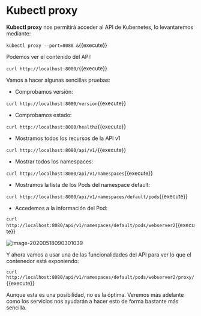 # Kubectl proxy

**Kubectl proxy** nos permitirá acceder al API de Kubernetes, lo levantaremos mediante:

`kubectl proxy --port=8080 &`{{execute}}

Podemos ver el contenido del API:

`curl http://localhost:8080/`{{execute}}

Vamos a hacer algunas sencillas pruebas:

- Comprobamos versión:

`curl http://localhost:8080/version`{{execute}}

- Comprobamos estado:

`curl http://localhost:8080/healthz`{{execute}}

- Mostramos todos los recursos de la API v1

`curl http://localhost:8080/api/v1/`{{execute}}

- Mostrar todos los namespaces:

`curl http://localhost:8080/api/v1/namespaces`{{execute}}

- Mostramos la lista de los Pods del namespace default:

`curl http://localhost:8080/api/v1/namespaces/default/pods`{{execute}}

- Accedemos a la información del Pod:

`curl http://localhost:8080/api/v1/namespaces/default/pods/webserver2`{{execute}}

![image-20200518090301039](D:\00.REPOS\katacoda-scenarios\kubernetes-101\kubernetes-101-02\assets\API.png)

Y ahora vamos a usar una de las funcionalidades del API para ver lo que el contenedor está exponiendo:

`curl http://localhost:8080/api/v1/namespaces/default/pods/webserver2/proxy/`{{execute}} 

Aunque esta es una posibilidad, no es la óptima. Veremos más adelante como los servicios nos ayudarán a hacer esto de forma bastante más sencilla.